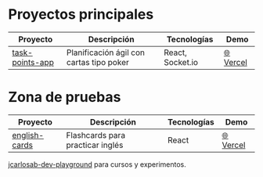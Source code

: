 # Proyectos principales

| Proyecto | Descripción | Tecnologías | Demo |
|---------|-------------|-------------|------|
| [task-points-app](https://github.com/jcarlosab/task-points-app) | Planificación ágil con cartas tipo poker | React, Socket.io | [🌐 Vercel](#) |

# Zona de pruebas

| Proyecto | Descripción | Tecnologías | Demo |
|---------|-------------|-------------|------|
| [english-cards](https://github.com/jcarlosab/dev-playground/tree/main/react-apps/english-cards-app) | Flashcards para practicar inglés | React |  [🌐 Vercel](#) |

[jcarlosab-dev-playground](https://github.com/jcarlosab/dev-playground) para cursos y experimentos.
